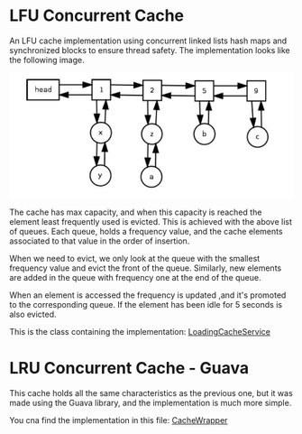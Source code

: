 # LFU Concurrent Cache
An LFU cache implementation using concurrent linked lists hash maps and synchronized blocks to 
ensure thread safety. The implementation looks like the following image.

![alt text](imgs/lfu_cache.jpeg)

The cache has max capacity, and when this capacity is reached the element least frequently
used is evicted.  This is achieved with the above list of queues. Each queue, holds a 
frequency value, and the cache elements associated to that value in the order of insertion.<br>

When we need to evict, we only look at the queue with the smallest frequency value 
and evict the front of the queue. Similarly, new elements are added in the queue 
with frequency one at the end of the queue. 

When an element is accessed the frequency is updated ,and it's promoted to the 
corresponding queue. If the element has been idle for 5 seconds is also evicted.

This is the class containing the implementation: 
[LoadingCacheService](src/com/module2/task/LoadingCacheService.java)

# LRU Concurrent Cache - Guava
This cache holds all the same characteristics as the previous one, but it was made using
the Guava library, and the implementation is much more simple.

You cna find the implementation in this file: [CacheWrapper](src/com/module2/guavaTask/CacheWrapper.java)
